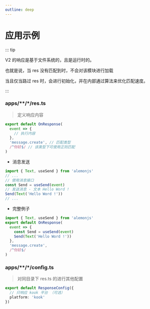 ```yaml
---
outline: deep
---
```


# 应用示例

::: tip

V2 的响应是基于文件系统的，且是运行时的。

也就是说，当 res 没有匹配到时，不会对该模块进行加载

当且仅当路过 res 时，会进行初始化，并在内部通过算法来优化匹配速度。

:::

### apps/\*\*/\*/res.ts

> 定义响应内容

```ts title="res.ts"
export default OnResponse(
  event => {
    // 执行内容
  },
  'message.create', // 匹配类型
  /^你好$/ // 该类型下可使用正则匹配
)
```

- 消息发送

```ts
import { Text, useSend } from 'alemonjs'
// ...
// 使用消息接口
const Send = useSend(event)
// 发送消息 - 文本 Hello Word !
Send(Text('Hello Word !'))
// ...
```

- 完整例子

```ts title="res.ts"
import { Text, useSend } from 'alemonjs'
export default OnResponse(
  event => {
    const Send = useSend(event)
    Send(Text('Hello Word !'))
  },
  'message.create',
  /^你好$/
)
```

### apps/\*\*/\*/config.ts

> 对同目录下 res.ts 的进行其他配置

```ts title="res.ts"
export default ResponseConfig({
  // 只响应 kook 平台 （可选）
  platform: 'kook'
})
```
